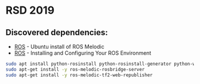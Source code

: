 # RSD 2019
## Discovered dependencies:
* [ROS](http://wiki.ros.org/melodic/Installation/Ubuntu#Installation) - Ubuntu install of ROS Melodic
* [ROS](http://wiki.ros.org/ROS/Tutorials/InstallingandConfiguringROSEnvironment) - Installing and Configuring Your ROS Environment
    
```bash
sudo apt install python-rosinstall python-rosinstall-generator python-wstool build-essential
sudo apt-get install -y ros-melodic-rosbridge-server
sudo apt-get install -y ros-melodic-tf2-web-republisher
```
  
